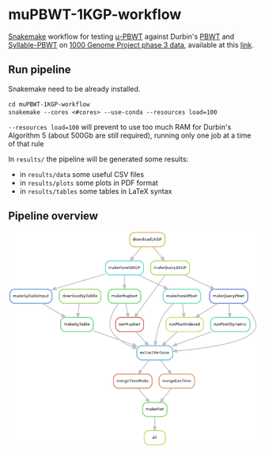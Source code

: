 # muPBWT-1KGP-workflow

[Snakemake](https://doi.org/10.12688/f1000research.29032.1) workflow for testing 
[μ-PBWT](https://github.com/dlcgold/muPBWT) against Durbin's 
[PBWT](https://github.com/richarddurbin/pbwt) and 
[Syllable-PBWT](https://github.com/ZhiGroup/Syllable-PBWT) on 
[1000 Genome Project phase 3 data](https://doi.org/10.1038/nature15393),
available at this 
[link](https://ftp.1000genomes.ebi.ac.uk/vol1/ftp/release/20130502/).

## Run pipeline
Snakemake need to be already installed.
```shell
cd muPBWT-1KGP-workflow
snakemake --cores <#cores> --use-conda --resources load=100
```
`--resources load=100` will prevent to use too much RAM for Durbin's Algorithm 5 
(about 500Gb are still required), running only one job at a time of that 
rule

In `results/` the pipeline will be generated some results:
- in `results/data` some useful CSV files
- in `results/plots` some plots in PDF format
- in `results/tables` some tables in LaTeX syntax

## Pipeline overview
![Pipeline rules](rules.png)
